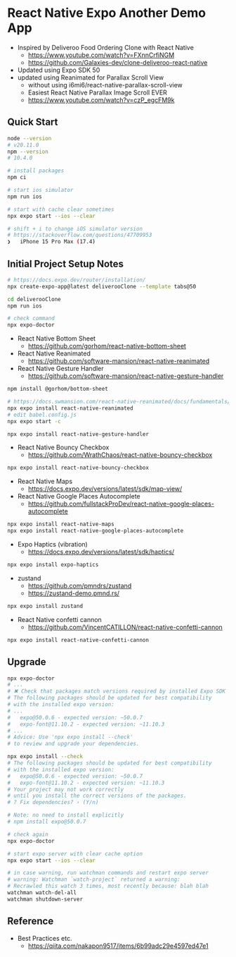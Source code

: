 # React Native Expo Another Demo App

* Inspired by Deliveroo Food Ordering Clone with React Native
  - https://www.youtube.com/watch?v=FXnnCrfiNGM
  - https://github.com/Galaxies-dev/clone-deliveroo-react-native
* Updated using Expo SDK 50
* updated using Reanimated for Parallax Scroll View
  - without using i6mi6/react-native-parallax-scroll-view
  - Easiest React Native Parallax Image Scroll EVER
  - https://www.youtube.com/watch?v=czP_egcFM9k

## Quick Start

```bash
node --version
# v20.11.0
npm --version
# 10.4.0

# install packages
npm ci

# start ios simulator
npm run ios

# start with cache clear sometimes
npx expo start --ios --clear

# shift + i to change iOS simulator version
# https://stackoverflow.com/questions/47709953
❯   iPhone 15 Pro Max (17.4)
```

## Initial Project Setup Notes

```bash
# https://docs.expo.dev/router/installation/
npx create-expo-app@latest deliverooClone --template tabs@50

cd deliverooClone
npm run ios

# check command
npx expo-doctor
```

* React Native Bottom Sheet
  - https://github.com/gorhom/react-native-bottom-sheet
* React Native Reanimated
  - https://github.com/software-mansion/react-native-reanimated
* React Native Gesture Handler
  - https://github.com/software-mansion/react-native-gesture-handler

```bash
npm install @gorhom/bottom-sheet

# https://docs.swmansion.com/react-native-reanimated/docs/fundamentals/getting-started/
npx expo install react-native-reanimated
# edit babel.config.js
npx expo start -c

npx expo install react-native-gesture-handler
```

* React Native Bouncy Checkbox
  - https://github.com/WrathChaos/react-native-bouncy-checkbox

```bash
npx expo install react-native-bouncy-checkbox
```

* React Native Maps
  - https://docs.expo.dev/versions/latest/sdk/map-view/
* React Native Google Places Autocomplete
  - https://github.com/fullstackProDev/react-native-google-places-autocomplete

```bash
npx expo install react-native-maps
npx expo install react-native-google-places-autocomplete
```

* Expo Haptics (vibration)
  - https://docs.expo.dev/versions/latest/sdk/haptics/

```bash
npx expo install expo-haptics
```

* zustand
  - https://github.com/pmndrs/zustand
  - https://zustand-demo.pmnd.rs/

```bash
npx expo install zustand
```

* React Native confetti cannon
  - https://github.com/VincentCATILLON/react-native-confetti-cannon

```bash
npx expo install react-native-confetti-cannon
```

## Upgrade

```bash
npx expo-doctor
# ...
# ✖ Check that packages match versions required by installed Expo SDK
# The following packages should be updated for best compatibility
# with the installed expo version:
# ...
#   expo@50.0.6 - expected version: ~50.0.7
#   expo-font@11.10.2 - expected version: ~11.10.3
# ...
# Advice: Use 'npx expo install --check'
# to review and upgrade your dependencies.

npx expo install --check
# The following packages should be updated for best compatibility
# with the installed expo version:
#   expo@50.0.6 - expected version: ~50.0.7
#   expo-font@11.10.2 - expected version: ~11.10.3
# Your project may not work correctly
# until you install the correct versions of the packages.
# ? Fix dependencies? › (Y/n)

# Note: no need to install explicitly
# npm install expo@50.0.7

# check again
npx expo-doctor

# start expo server with clear cache option
npx expo start --ios --clear

# in case warning, run watchman commands and restart expo server
# warning: Watchman `watch-project` returned a warning:
# Recrawled this watch 3 times, most recently because: blah blah
watchman watch-del-all
watchman shutdown-server
```

## Reference

* Best Practices etc.
  - https://qiita.com/nakapon9517/items/6b99adc29e4597ed47e1
